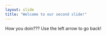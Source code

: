 ```yaml
---
layout: slide
title: "Welcome to our second slide!"
---
```

How you doin???
Use the left arrow to go back!
